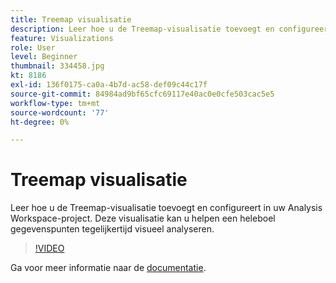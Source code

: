 ```yaml
---
title: Treemap visualisatie
description: Leer hoe u de Treemap-visualisatie toevoegt en configureert in uw Analysis Workspace-project. Deze visualisatie kan u helpen een heleboel gegevenspunten tegelijkertijd visueel analyseren.
feature: Visualizations
role: User
level: Beginner
thumbnail: 334458.jpg
kt: 8186
exl-id: 136f0175-ca0a-4b7d-ac58-def09c44c17f
source-git-commit: 84984ad9bf65cfc69117e40ac0e0cfe503cac5e5
workflow-type: tm+mt
source-wordcount: '77'
ht-degree: 0%

---
```


# Treemap visualisatie

Leer hoe u de Treemap-visualisatie toevoegt en configureert in uw Analysis Workspace-project. Deze visualisatie kan u helpen een heleboel gegevenspunten tegelijkertijd visueel analyseren.

>[!VIDEO](https://video.tv.adobe.com/v/334458/?quality=12&learn=on)

Ga voor meer informatie naar de [documentatie](https://experienceleague.adobe.com/docs/analytics/analyze/analysis-workspace/visualizations/treemap.html?lang=nl-NL).
